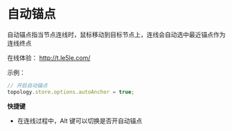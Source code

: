 # 自动锚点

自动锚点指当节点连线时，鼠标移动到目标节点上，连线会自动选中最近锚点作为连线终点

在线体验： http://t.le5le.com/

示例：

```js
// 开启自动锚点
topology.store.options.autoAnchor = true;
```

**快捷键**

- 在连线过程中，Alt 键可以切换是否开自动锚点

